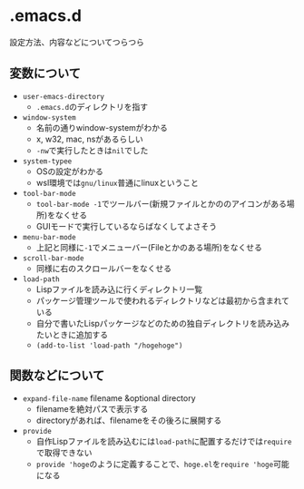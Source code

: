 # .emacs.d

設定方法、内容などについてつらつら

## 変数について

- `user-emacs-directory`
  - `.emacs.d`のディレクトリを指す
- `window-system`
  - 名前の通りwindow-systemがわかる
  - x, w32, mac, nsがあるらしい
  - `-nw`で実行したときは`nil`でした
- `system-typee`
  - OSの設定がわかる
  - wsl環境では`gnu/linux`普通にlinuxということ
- `tool-bar-mode`
  - `tool-bar-mode -1`でツールバー(新規ファイルとかののアイコンがある場所)をなくせる
  - GUIモードで実行しているならばなくしてよさそう
- `menu-bar-mode`
  - 上記と同様に`-1`でメニューバー(Fileとかのある場所)をなくせる
- `scroll-bar-mode`
  - 同様に右のスクロールバーをなくせる
- `load-path`
  - Lispファイルを読み込に行くディレクトリ一覧
  - パッケージ管理ツールで使われるディレクトリなどは最初から含まれている
  - 自分で書いたLispパッケージなどのための独自ディレクトリを読み込みたいときに追加する
  - `(add-to-list 'load-path "/hogehoge")`

## 関数などについて

- `expand-file-name` filename &optional directory
  - filenameを絶対パスで表示する
  - directoryがあれば、filenameをその後ろに展開する
- `provide`
  - 自作Lispファイルを読み込むには`load-path`に配置するだけでは`require`で取得できない
  - `provide 'hoge`のように定義することで、`hoge.el`を`require 'hoge`可能になる
